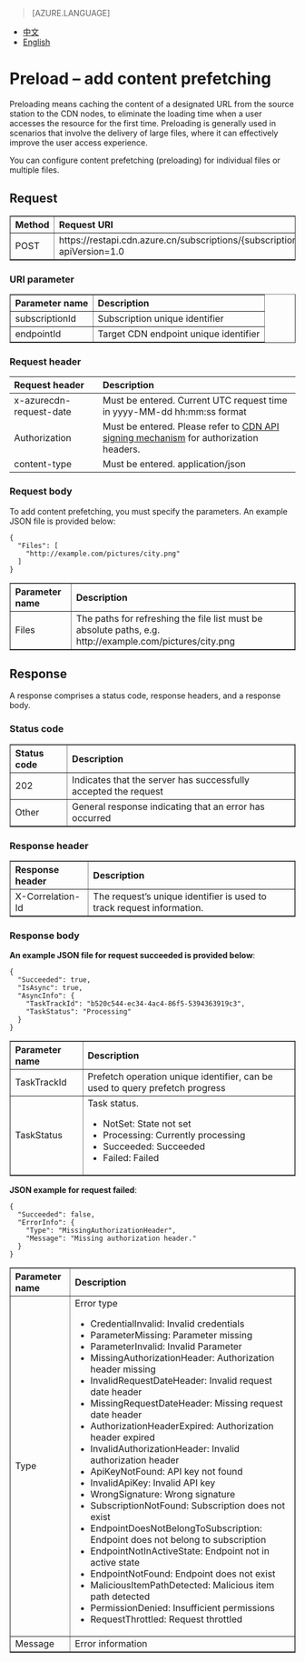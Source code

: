 <properties
    linkid="dev-net-common-tasks-cdn"
    urlDisplayName="CDN"
    pageTitle="Azure China CDN API doc- preload"
    metaKeywords="Azure CDN, Azure CDN, Azure blobs, Azure caching, Azure add-on, Live Streaming, Streaming media acceleration, CDN acceleration, CDN services, mainstream CDN, live streaming media acceleration, media services, Azure Media Service, cache rules, HLS, CDN technology files, CDN help files, live video acceleration, live broadcast acceleration"
    description="Learn How to Create Live Streaming Acceleration Type CDNs on Azure Management Portal and Default Caching Rules for Live Streaming CDNs"
    metaCanonical=""
    services="cdn"
    documentationCenter=".NET"
    authors="v-jijes"
    solutions=""
    manager=""
    editor="" />
<tags
    ms.service="cdn_en"
    ms.author="v-jijes"
    ms.topic="article"
    ms.date="6/6/2017"
    wacn.date="6/6/2017"
    wacn.lang="en" />

> [AZURE.LANGUAGE]
- [中文](/documentation/articles/cdn-api-add-preload/)
- [English](/documentation/articles/cdn-enus-api-add-preload/)

# <a name="-"></a>Preload – add content prefetching


Preloading means caching the content of a designated URL from the source station to the CDN nodes, to eliminate the loading time when a user accesses the resource for the first time. Preloading is generally used in scenarios that involve the delivery of large files, where it can effectively improve the user access experience.

You can configure content prefetching (preloading) for individual files or multiple files.

## <a name=""></a>Request
<table width="100%" border="1" cellspacing="0" cellpadding="0">
  <th align="left"><strong>Method</strong>
    </td>
  <th align="left"><strong>Request URI</strong>
    </td>  
  <tr>
    <td>POST</td>
    <td>https://restapi.cdn.azure.cn/subscriptions/{subscriptionId}/endpoints/{endpointId}/preloads?apiVersion=1.0</td>
  </tr>
</table>

### <a name="uri"></a>URI parameter
<table width="100%" border="1" cellspacing="0" cellpadding="0">
  <th align="left"><strong>Parameter name</strong>
    </td>
  <th align="left"><strong>Description</strong>
    </td>  
  <tr>
    <td>subscriptionId</td>
    <td>Subscription unique identifier</td>
  </tr
  <tr>
    <td>endpointId</td>
    <td>Target CDN endpoint unique identifier</td>
  </tr>
</table>

### <a name="-headers"></a>Request header

| Request header | Description |
|:-----------|:-----------|
| x-azurecdn-request-date | Must be entered. Current UTC request time in yyyy-MM-dd hh:mm:ss format |
| Authorization | Must be entered. Please refer to [CDN API signing mechanism](/documentation/articles/cdn-enus-api-signature/) for authorization headers. |
| content-type | Must be entered. application/json |

### <a name="-body"></a>Request body

To add content prefetching, you must specify the parameters. An example JSON file is provided below:

    {
      "Files": [
        "http://example.com/pictures/city.png"
      ]
    }

<table width="100%" border="1" cellspacing="0" cellpadding="0">
  <th align="left"><strong>Parameter name</strong>
  </th>
  <th align="left"><strong>Description</strong>
  </th>
  <tr>
    <td>Files </td>
    <td>The paths for refreshing the file list must be absolute paths, e.g. http://example.com/pictures/city.png</td>
  </tr>
</table>

## <a name=""></a>Response

A response comprises a status code, response headers, and a response body.
### <a name=""></a>Status code
<table width="100%" border="1" cellspacing="0" cellpadding="0">
  <th align="left"><strong>Status code</strong>
    </td>
  <th align="left"><strong>Description</strong>
    </td>
  <tr>
    <td>202</td>
    <td>Indicates that the server has successfully accepted the request</td>
  </tr>
  <tr>
    <td>Other</td>
    <td>General response indicating that an error has occurred</td>
  </tr>
</table>

### <a name="-headers"></a>Response header

<table width="100%" border="1" cellspacing="0" cellpadding="0">
  <th align="left"><strong>Response header</strong>
    </th>
  <th align="left"><strong>Description</strong>
    </th>

  <tr>
    <td>X-Correlation-Id</td>
    <td>The request’s unique identifier is used to track request information.</td>
  </tr>
</table>

### <a name="-body"></a>Response body
**An example JSON file for request succeeded is provided below**:

    {
      "Succeeded": true,
      "IsAsync": true,
      "AsyncInfo": {
        "TaskTrackId": "b520c544-ec34-4ac4-86f5-5394363919c3",
        "TaskStatus": "Processing"
      }
    }

<table width="100%" border="1" cellspacing="0" cellpadding="0">
  <th align="left"><strong>Parameter name</strong>
    </td>
  <th align="left"><strong>Description</strong>
    </td>

  <tr>
    <td>TaskTrackId</td>
    <td>Prefetch operation unique identifier, can be used to query prefetch progress</td>
  </tr>
  <tr>
    <td>TaskStatus</td>
    <td>Task status. 
     <ul>
        <li>NotSet: State not set</li>
        <li>Processing: Currently processing</li>
        <li>Succeeded: Succeeded</li>
        <li>Failed: Failed</li>
      </ul>
    </td>
  </tr>
</table>

**JSON example for request failed**:

    {
      "Succeeded": false,
      "ErrorInfo": {
        "Type": "MissingAuthorizationHeader",
        "Message": "Missing authorization header."
      }
    }

<table width="100%" border="1" cellspacing="0" cellpadding="0">
  <th align="left"><strong>Parameter name</strong>
    </td>
  <th align="left"><strong>Description</strong>
    </td>

  <tr>
    <td>Type</td>
    <td>Error type
      <ul>
            <li>CredentialInvalid: Invalid credentials</li>
            <li>ParameterMissing: Parameter missing</li>
            <li>ParameterInvalid: Invalid Parameter</li>
            <li>MissingAuthorizationHeader: Authorization header missing</li>
            <li>InvalidRequestDateHeader: Invalid request date header</li>
            <li>MissingRequestDateHeader: Missing request date header</li>
            <li>AuthorizationHeaderExpired: Authorization header expired</li>
            <li>InvalidAuthorizationHeader: Invalid authorization header</li>
            <li>ApiKeyNotFound: API key not found</li>
            <li>InvalidApiKey: Invalid API key</li>
            <li>WrongSignature: Wrong signature</li>
            <li>SubscriptionNotFound: Subscription does not exist</li>
            <li>EndpointDoesNotBelongToSubscription: Endpoint does not belong to subscription</li>
            <li>EndpointNotInActiveState: Endpoint not in active state</li>
            <li>EndpointNotFound: Endpoint does not exist</li>
            <li>MaliciousItemPathDetected: Malicious item path detected</li>
            <li>PermissionDenied: Insufficient permissions</li>
            <li>RequestThrottled: Request throttled</li>
         </ul>    
    </td>
  </tr>
  <tr>
    <td>Message</td>
    <td>Error information</td>
  </tr>
</table>

<!--HONumber=May17_HO3-->